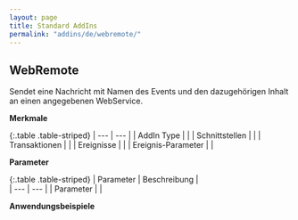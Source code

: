 ```yaml
---
layout: page
title: Standard AddIns
permalink: "addins/de/webremote/"
---
```


## WebRemote

Sendet eine Nachricht mit Namen des Events und den dazugehörigen Inhalt an einen angegebenen WebService.

__Merkmale__

{:.table .table-striped}
| --- | --- |
| AddIn Type |  |
| Schnittstellen |  |
| Transaktionen |  |
| Ereignisse |  |
| Ereignis-Parameter |  |


__Parameter__

{:.table .table-striped}
| Parameter | Beschreibung |                      
| --- | --- |
| Parameter |  |


__Anwendungsbeispiele__

